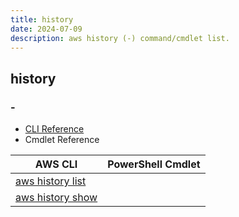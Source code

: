 ```yaml
---
title: history
date: 2024-07-09
description: aws history (-) command/cmdlet list.
---
```


## history

### -

* [CLI Reference](https://awscli.amazonaws.com/v2/documentation/api/latest/reference/history/index.html)
* Cmdlet Reference

|AWS CLI|PowerShell Cmdlet|
|----|----|
|[aws history list](https://awscli.amazonaws.com/v2/documentation/api/latest/reference/history/list.html)||
|[aws history show](https://awscli.amazonaws.com/v2/documentation/api/latest/reference/history/show.html)||

